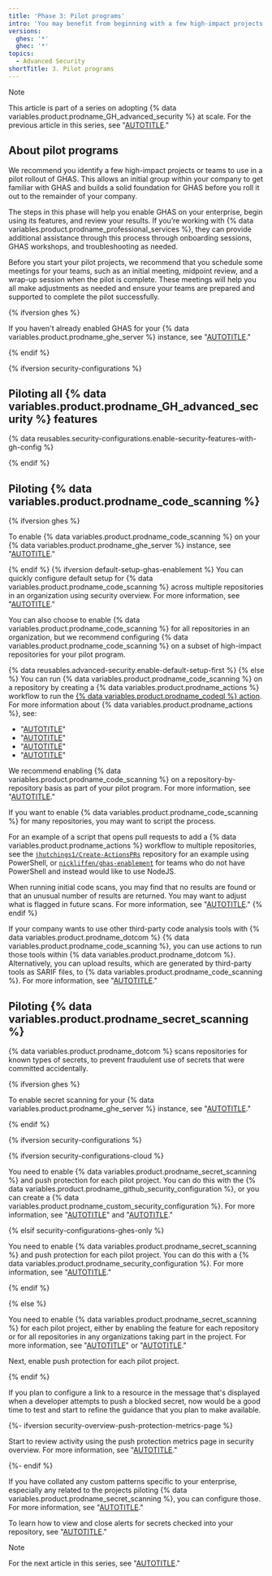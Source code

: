 ```yaml
---
title: 'Phase 3: Pilot programs'
intro: 'You may benefit from beginning with a few high-impact projects and teams with which to pilot an initial rollout. This will allow an initial group within your company to get familiar with GHAS, learn how to enable and configure GHAS, and build a solid foundation on GHAS before rolling out to the remainder of your company.'
versions:
  ghes: '*'
  ghec: '*'
topics:
  - Advanced Security
shortTitle: 3. Pilot programs
---
```


> [!NOTE]
> This article is part of a series on adopting {% data variables.product.prodname_GH_advanced_security %} at scale. For the previous article in this series, see "[AUTOTITLE](/code-security/adopting-github-advanced-security-at-scale/phase-2-preparing-to-enable-at-scale)."

## About pilot programs

We recommend you identify a few high-impact projects or teams to use in a pilot rollout of GHAS. This allows an initial group within your company to get familiar with GHAS and builds a solid foundation for GHAS before you roll it out to the remainder of your company.

The steps in this phase will help you enable GHAS on your enterprise, begin using its features, and review your results. If you’re working with {% data variables.product.prodname_professional_services %}, they can provide additional assistance through this process through onboarding sessions, GHAS workshops, and troubleshooting as needed.

Before you start your pilot projects, we recommend that you schedule some meetings for your teams, such as an initial meeting, midpoint review, and a wrap-up session when the pilot is complete. These meetings will help you all make adjustments as needed and ensure your teams are prepared and supported to complete the pilot successfully.

{% ifversion ghes %}

If you haven't already enabled GHAS for your {% data variables.product.prodname_ghe_server %} instance, see "[AUTOTITLE](/admin/code-security/managing-github-advanced-security-for-your-enterprise/enabling-github-advanced-security-for-your-enterprise)."

{% endif %}

{% ifversion security-configurations %}

## Piloting all {% data variables.product.prodname_GH_advanced_security %} features

{% data reusables.security-configurations.enable-security-features-with-gh-config %}

{% endif %}

## Piloting {% data variables.product.prodname_code_scanning %}

{% ifversion ghes %}

To enable {% data variables.product.prodname_code_scanning %} on your {% data variables.product.prodname_ghe_server %} instance, see "[AUTOTITLE](/admin/code-security/managing-github-advanced-security-for-your-enterprise/configuring-code-scanning-for-your-appliance)."

{% endif %}
{% ifversion default-setup-ghas-enablement %}
You can quickly configure default setup for {% data variables.product.prodname_code_scanning %} across multiple repositories in an organization using security overview. For more information, see "[AUTOTITLE](/code-security/code-scanning/enabling-code-scanning/configuring-default-setup-for-code-scanning-at-scale#configuring-default-setup-for-a-subset-of-repositories-in-an-organization)."

You can also choose to enable {% data variables.product.prodname_code_scanning %} for all repositories in an organization, but we recommend configuring {% data variables.product.prodname_code_scanning %} on a subset of high-impact repositories for your pilot program.

{% data reusables.advanced-security.enable-default-setup-first %}
{% else %}
You can run {% data variables.product.prodname_code_scanning %} on a repository by creating a {% data variables.product.prodname_actions %} workflow to run the [{% data variables.product.prodname_codeql %} action](https://github.com/github/codeql-action/). For more information about {% data variables.product.prodname_actions %}, see:
* "[AUTOTITLE](/actions/learn-github-actions)"
* "[AUTOTITLE](/actions/learn-github-actions/understanding-github-actions)"
* "[AUTOTITLE](/actions/using-workflows/events-that-trigger-workflows)"
* "[AUTOTITLE](/actions/using-workflows/workflow-syntax-for-github-actions#filter-pattern-cheat-sheet)"

We recommend enabling {% data variables.product.prodname_code_scanning %} on a repository-by-repository basis as part of your pilot program. For more information, see "[AUTOTITLE](/code-security/code-scanning/creating-an-advanced-setup-for-code-scanning/configuring-advanced-setup-for-code-scanning)."

If you want to enable {% data variables.product.prodname_code_scanning %} for many repositories, you may want to script the process.

For an example of a script that opens pull requests to add a {% data variables.product.prodname_actions %} workflow to multiple repositories, see the [`jhutchings1/Create-ActionsPRs`](https://github.com/jhutchings1/Create-ActionsPRs) repository for an example using PowerShell, or [`nickliffen/ghas-enablement`](https://github.com/NickLiffen/ghas-enablement) for teams who do not have PowerShell and instead would like to use NodeJS.

When running initial code scans, you may find that no results are found or that an unusual number of results are returned. You may want to adjust what is flagged in future scans. For more information, see "[AUTOTITLE](/code-security/code-scanning/creating-an-advanced-setup-for-code-scanning/customizing-your-advanced-setup-for-code-scanning)."
{% endif %}

If your company wants to use other third-party code analysis tools with {% data variables.product.prodname_dotcom %} {% data variables.product.prodname_code_scanning %}, you can use actions to run those tools within {% data variables.product.prodname_dotcom %}. Alternatively, you can upload results, which are generated by third-party tools as SARIF files, to {% data variables.product.prodname_code_scanning %}. For more information, see "[AUTOTITLE](/code-security/code-scanning/integrating-with-code-scanning)."

## Piloting {% data variables.product.prodname_secret_scanning %}

{% data variables.product.prodname_dotcom %} scans repositories for known types of secrets, to prevent fraudulent use of secrets that were committed accidentally.

{% ifversion ghes %}

To enable secret scanning for your {% data variables.product.prodname_ghe_server %} instance, see "[AUTOTITLE](/admin/code-security/managing-github-advanced-security-for-your-enterprise/configuring-secret-scanning-for-your-appliance)."

{% endif %}

{% ifversion security-configurations %}

{% ifversion security-configurations-cloud %}

You need to enable {% data variables.product.prodname_secret_scanning %} and push protection for each pilot project. You can do this with the {% data variables.product.prodname_github_security_configuration %}, or you can create a {% data variables.product.prodname_custom_security_configuration %}. For more information, see "[AUTOTITLE](/code-security/securing-your-organization/enabling-security-features-in-your-organization/applying-the-github-recommended-security-configuration-in-your-organization)" and "[AUTOTITLE](/code-security/securing-your-organization/enabling-security-features-in-your-organization/creating-a-custom-security-configuration)."

{% elsif security-configurations-ghes-only %}

You need to enable {% data variables.product.prodname_secret_scanning %} and push protection for each pilot project. You can do this with a {% data variables.product.prodname_security_configuration %}. For more information, see "[AUTOTITLE](/code-security/securing-your-organization/enabling-security-features-in-your-organization/creating-a-custom-security-configuration)."

{% endif %}

{% else %}

You need to enable {% data variables.product.prodname_secret_scanning %} for each pilot project, either by enabling the feature for each repository or for all repositories in any organizations taking part in the project. For more information, see "[AUTOTITLE](/repositories/managing-your-repositorys-settings-and-features/enabling-features-for-your-repository/managing-security-and-analysis-settings-for-your-repository)" or "[AUTOTITLE](/organizations/keeping-your-organization-secure/managing-security-settings-for-your-organization/managing-security-and-analysis-settings-for-your-organization)."

Next, enable push protection for each pilot project.

{% endif %}

If you plan to configure a link to a resource in the message that's displayed when a developer attempts to push a blocked secret, now would be a good time to test and start to refine the guidance that you plan to make available.

{%- ifversion security-overview-push-protection-metrics-page %}

Start to review activity using the push protection metrics page in security overview. For more information, see "[AUTOTITLE](/code-security/security-overview/viewing-metrics-for-secret-scanning-push-protection)."

{%- endif %}

If you have collated any custom patterns specific to your enterprise, especially any related to the projects piloting {% data variables.product.prodname_secret_scanning %}, you can configure those. For more information, see "[AUTOTITLE](/code-security/secret-scanning/using-advanced-secret-scanning-and-push-protection-features/custom-patterns/defining-custom-patterns-for-secret-scanning)."

To learn how to view and close alerts for secrets checked into your repository, see "[AUTOTITLE](/code-security/secret-scanning/managing-alerts-from-secret-scanning)."

> [!NOTE]
> For the next article in this series, see "[AUTOTITLE](/code-security/adopting-github-advanced-security-at-scale/phase-4-create-internal-documentation)."
